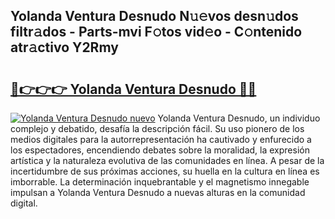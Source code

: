 ## Yolanda Ventura Desnudo N𝚞𝚎vos desn𝚞dos filtr𝚊dos - Parts-mvi F𝚘tos vid𝚎o - C𝚘ntenido atr𝚊ctivo Y2Rmy

# <h2><a href="http://mb1721.tromn.icu/?c=Yolanda+Ventura+Desnudo">🔗👉👉👉 Yolanda Ventura Desnudo 🔗🔗</a></h2>

[![Yolanda Ventura Desnudo nuevo](https://i.imgur.com/pEAQMta.gif)](http://mb1721.tromn.icu/?c=Yolanda+Ventura+Desnudo)
Yolanda Ventura Desnudo, un individuo complejo y debatido, desafía la descripción fácil. Su uso pionero de los medios digitales para la autorrepresentación ha cautivado y enfurecido a los espectadores, encendiendo debates sobre la moralidad, la expresión artística y la naturaleza evolutiva de las comunidades en línea. A pesar de la incertidumbre de sus próximas acciones, su huella en la cultura en línea es imborrable. La determinación inquebrantable y el magnetismo innegable impulsan a Yolanda Ventura Desnudo a nuevas alturas en la comunidad digital.
